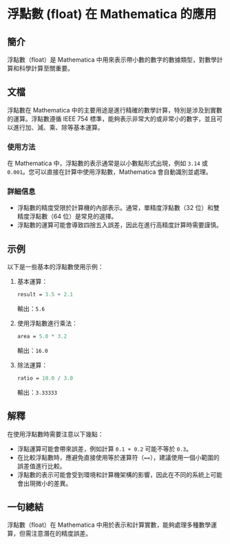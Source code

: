 <!--
Meta Description: # 浮點數 (float) 在 Mathematica 的應用 ## 簡介 浮點數（float）是 Mathematica 中用來表示帶小數的數字的數據類型，對數學計算和科學計算至關重要。 ## 文檔 浮點數在 Mathematica 中的主要用途是進行精確的數學計算，特別是涉及到實數的運算。浮點數...
Meta Keywords: mathematica, 浮點數, float, 的應用, 中用來表示帶小數的數字的數據類型
-->

# 浮點數 (float) 在 Mathematica 的應用

## 簡介
浮點數（float）是 Mathematica 中用來表示帶小數的數字的數據類型，對數學計算和科學計算至關重要。

## 文檔
浮點數在 Mathematica 中的主要用途是進行精確的數學計算，特別是涉及到實數的運算。浮點數遵循 IEEE 754 標準，能夠表示非常大的或非常小的數字，並且可以進行加、減、乘、除等基本運算。

### 使用方法
在 Mathematica 中，浮點數的表示通常是以小數點形式出現，例如 `3.14` 或 `0.001`。您可以直接在計算中使用浮點數，Mathematica 會自動識別並處理。

### 詳細信息
- 浮點數的精度受限於計算機的內部表示。通常，單精度浮點數（32 位）和雙精度浮點數（64 位）是常見的選擇。
- 浮點數的運算可能會導致四捨五入誤差，因此在進行高精度計算時需要謹慎。

## 示例
以下是一些基本的浮點數使用示例：

1. 基本運算：
   ```mathematica
   result = 3.5 + 2.1
   ```
   輸出：`5.6`

2. 使用浮點數進行乘法：
   ```mathematica
   area = 5.0 * 3.2
   ```
   輸出：`16.0`

3. 除法運算：
   ```mathematica
   ratio = 10.0 / 3.0
   ```
   輸出：`3.33333`

## 解釋
在使用浮點數時需要注意以下幾點：
- 浮點運算可能會帶來誤差，例如計算 `0.1 + 0.2` 可能不等於 `0.3`。
- 在比較浮點數時，應避免直接使用等於運算符（`==`），建議使用一個小範圍的誤差值進行比較。
- 浮點數的表示可能會受到環境和計算機架構的影響，因此在不同的系統上可能會出現微小的差異。

## 一句總結
浮點數（float）在 Mathematica 中用於表示和計算實數，能夠處理多種數學運算，但需注意潛在的精度誤差。